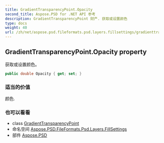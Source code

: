 ```yaml
---
title: GradientTransparencyPoint.Opacity
second_title: Aspose.PSD for .NET API 参考
description: GradientTransparencyPoint 财产. 获取或设置颜色
type: docs
weight: 40
url: /zh/net/aspose.psd.fileformats.psd.layers.fillsettings/gradienttransparencypoint/opacity/
---
```

## GradientTransparencyPoint.Opacity property

获取或设置颜色。

```csharp
public double Opacity { get; set; }
```

### 适当的价值

颜色.

### 也可以看看

* class [GradientTransparencyPoint](../)
* 命名空间 [Aspose.PSD.FileFormats.Psd.Layers.FillSettings](../../gradienttransparencypoint/)
* 部件 [Aspose.PSD](../../../)


